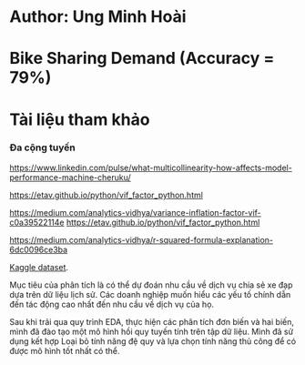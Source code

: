 # Author: Ung Minh Hoài

# Bike Sharing Demand (Accuracy = 79%)

# Tài liệu tham khảo 

### Đa cộng tuyến 

https://www.linkedin.com/pulse/what-multicollinearity-how-affects-model-performance-machine-cheruku/

https://etav.github.io/python/vif_factor_python.html

https://medium.com/analytics-vidhya/variance-inflation-factor-vif-c0a39522114e https://etav.github.io/python/vif_factor_python.html

https://medium.com/analytics-vidhya/r-squared-formula-explanation-6dc0096ce3ba



[Kaggle dataset](https://www.kaggle.com/c/bike-sharing-demand/overview). 

Mục tiêu của phân tích là có thể dự đoán nhu cầu về dịch vụ chia sẻ xe đạp dựa trên dữ liệu lịch sử. Các doanh nghiệp muốn hiểu các yếu tố chính dẫn đến tác động cao nhất đến nhu cầu về dịch vụ của họ.

Sau khi trải qua quy trình EDA, thực hiện các phân tích đơn biến và hai biến, mình đã đào tạo một mô hình hồi quy tuyến tính trên tập dữ liệu. Mình đã sử dụng kết hợp Loại bỏ tính năng đệ quy và lựa chọn tính năng thủ công để có được mô hình tốt nhất có thể.
